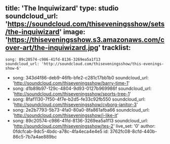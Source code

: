 title: 'The Inquiwizard'
type: studio
soundcloud_url: 'https://soundcloud.com/thiseveningsshow/sets/the-inquiwizard'
image: 'https://thiseveningsshow.s3.amazonaws.com/cover-art/the-inquiwizard.jpg'
tracklist:
  -
    song: 89c20574-c986-41fd-8136-3269ea5a1f13
    soundcloud_url: 'http://soundcloud.com/thiseveningsshow/this-evenings-show-6'
  -
    song: 343d4f86-deb9-46fb-bfe2-c281c17bb1b0
    soundcloud_url: 'http://soundcloud.com/thiseveningsshow/barry-time-1'
  -
    song: d1b89b97-129c-4804-9d93-0127b969986f
    soundcloud_url: 'http://soundcloud.com/thiseveningsshow/sports-tree-1'
  -
    song: 8faf1130-7f50-4f7e-b2d5-fe33c92fb550
    soundcloud_url: 'http://soundcloud.com/thiseveningsshow/cyborg-janitor-3'
  -
    song: 2e2b7793-5b73-4fa0-80a0-8fa861afba66
    soundcloud_url: 'http://soundcloud.com/thiseveningsshow/i-like-it'
  -
    song: 89c20574-c986-41fd-8136-3269ea5a1f13
    soundcloud_url: 'http://soundcloud.com/thiseveningsshow/tes-2'
live_set: '0'
author: 0fdcfcab-9dc5-4bdc-a78c-4fa4eca4e4e5
id: 3762fc08-8cfd-440b-86c5-7b7a4ae889bc
